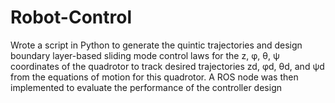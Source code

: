 # Robot-Control
Wrote a script in Python to generate the quintic trajectories and design boundary layer-based sliding mode control laws for the z, φ, θ, ψ coordinates of the quadrotor to track desired trajectories zd, φd, θd, and ψd from the equations of motion for this quadrotor. A ROS node was then implemented to evaluate the performance of the controller design
